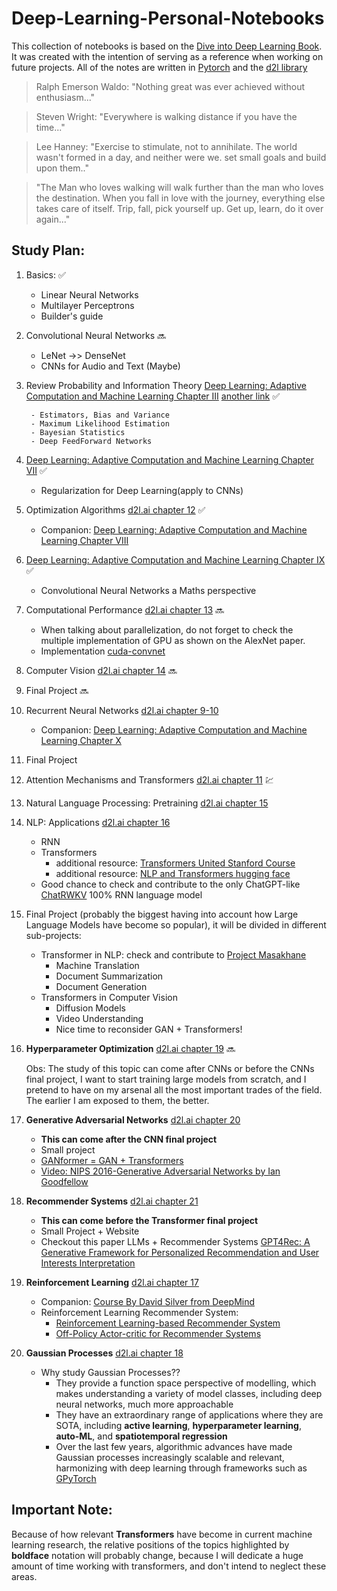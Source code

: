 # Deep-Learning-Personal-Notebooks
This collection of notebooks is based on the [Dive into Deep Learning Book](https://d2l.ai/index.html). It was created with the intention of serving as a reference when working on future projects. All of the notes are written in [Pytorch](https://pytorch.org) and the [d2l library](https://github.com/d2l-ai/d2l-en/tree/master/d2l)

> Ralph Emerson Waldo:
"Nothing great was ever achieved without enthusiasm..." 
   
> Steven Wright: 
"Everywhere is walking distance if you have the time..."
   
> Lee Hanney:
"Exercise to stimulate, not to annihilate. The world wasn't formed in a day, and neither were we. set small goals and build upon them.."

> "The Man who loves walking will walk further than the man who loves the destination. When you fall in love with the journey, everything else takes care of itself. Trip, fall, pick yourself up. Get up, learn, do it over again..."


## Study Plan: 

1) Basics:  :white_check_mark:
    - Linear Neural Networks
    - Multilayer Perceptrons
    - Builder's guide
2) Convolutional Neural Networks   :soon:
    - LeNet ->> DenseNet
    - CNNs for Audio and Text (Maybe) 
3) Review Probability and Information Theory [Deep Learning: Adaptive Computation and Machine Learning Chapter III](hlsjlj) [another link](https://c.d2l.ai/berkeley-stat-157/units/probability.html) :white_check_mark:

        - Estimators, Bias and Variance 
        - Maximum Likelihood Estimation
        - Bayesian Statistics
        - Deep FeedForward Networks
4) [Deep Learning: Adaptive Computation and Machine Learning Chapter VII](dhhfh)  :white_check_mark:
    - Regularization for Deep Learning(apply to CNNs)
5) Optimization Algorithms [d2l.ai chapter 12](hfkh) :white_check_mark:
    - Companion: [Deep Learning: Adaptive Computation and Machine Learning Chapter VIII](dhhfh)
6) [Deep Learning: Adaptive Computation and Machine Learning Chapter IX](dhhfh) :white_check_mark:
    - Convolutional Neural Networks a Maths perspective
7) Computational Performance [d2l.ai chapter 13](hdhlh) :soon:
    - When talking about parallelization, do not forget to check the multiple implementation of GPU as shown on the AlexNet paper.
    - Implementation [cuda-convnet](https://code.google.com/archive/p/cuda-convnet/)
8) Computer Vision [d2l.ai chapter 14](hdoh) :soon:
9) Final Project :soon:
10) Recurrent Neural Networks [d2l.ai chapter 9-10](hdoh) 
    - Companion: [Deep Learning: Adaptive Computation and Machine Learning Chapter X](hodj)
11) Final Project
12) Attention Mechanisms and Transformers [d2l.ai chapter 11](hdoh) :chart:
13) Natural Language Processing: Pretraining [d2l.ai chapter 15](hdoh) 
14) NLP: Applications [d2l.ai chapter 16](hdoh) 
    - RNN 
    - Transformers
        * additional resource: [Transformers United Stanford Course](https://www.youtube.com/playlist?list=PLoROMvodv4rNiJRchCzutFw5ItR_Z27CM)
        * additional resource: [NLP and Transformers hugging face](https://huggingface.co/course/chapter1/1)
    - Good chance to check and contribute to the only ChatGPT-like [ChatRWKV](https://github.com/BlinkDL/ChatRWKV) 100% RNN language model 
15) Final Project (probably the biggest having into account how Large Language Models have become so popular), it will be divided in different sub-projects:
    - Transformer in NLP: check and contribute to [Project Masakhane](https://www.masakhane.io)
        - Machine Translation 
        - Document Summarization
        - Document Generation
    - Transformers in Computer Vision
        - Diffusion Models
        - Video Understanding
        - Nice time to reconsider GAN + Transformers!
16) __Hyperparameter Optimization__ [d2l.ai chapter 19](hdoh) :soon:

    Obs: The study of this topic can come after CNNs or before the CNNs final project, I want to start training large models from scratch, and I pretend to have on my arsenal all the most important trades of the field. The earlier I am exposed to them, the better. 
17) __Generative Adversarial Networks__ [d2l.ai chapter 20](hdoh)
    - __This can come after the CNN final project__
    - Small project
    - [GANformer = GAN + Transformers](https://github.com/dorarad/gansformer)
    - [Video: NIPS 2016-Generative Adversarial Networks by Ian Goodfellow](https://www.youtube.com/watch?v=AJVyzd0rqdc)
18) __Recommender Systems__ [d2l.ai chapter 21](hdoh)
    - __This can come before the Transformer final project__
    - Small Project + Website
    - Checkout this paper LLMs + Recommender Systems [GPT4Rec: A Generative Framework for Personalized Recommendation and User Interests Interpretation](https://arxiv.org/pdf/2304.03879.pdf)
19) __Reinforcement Learning__ [d2l.ai chapter 17](hdoh)
    - Companion: [Course By David Silver from DeepMind](https://www.davidsilver.uk/teaching/)
    - Reinforcement Learning Recommender System: 
        - [Reinforcement Learning-based Recommender System](https://dl.acm.org/doi/pdf/10.1145/3543846)
        - [Off-Policy Actor-critic for Recommender Systems](https://dl.acm.org/doi/pdf/10.1145/3523227.3546758)
20) __Gaussian Processes__ [d2l.ai chapter 18](hdoh)
    - Why study Gaussian Processes??
        * They provide a function space perspective of modelling, which makes understanding a variety of model classes, including deep neural networks, much more approachable
        * They have an extraordinary range of applications where they are SOTA, including __active learning__, __hyperparameter learning__, __auto-ML__, and __spatiotemporal regression__
        * Over the last few years, algorithmic advances have made Gaussian processes increasingly scalable and relevant, harmonizing with deep learning through frameworks such as [GPyTorch](https://gpytorch.ai)


## Important Note: 

Because of how relevant __Transformers__ have become in current machine learning research, the relative positions of the topics highlighted by __boldface__ notation will probably change, because I will dedicate a huge amount of time working with transformers, and don't intend to neglect these areas. 
